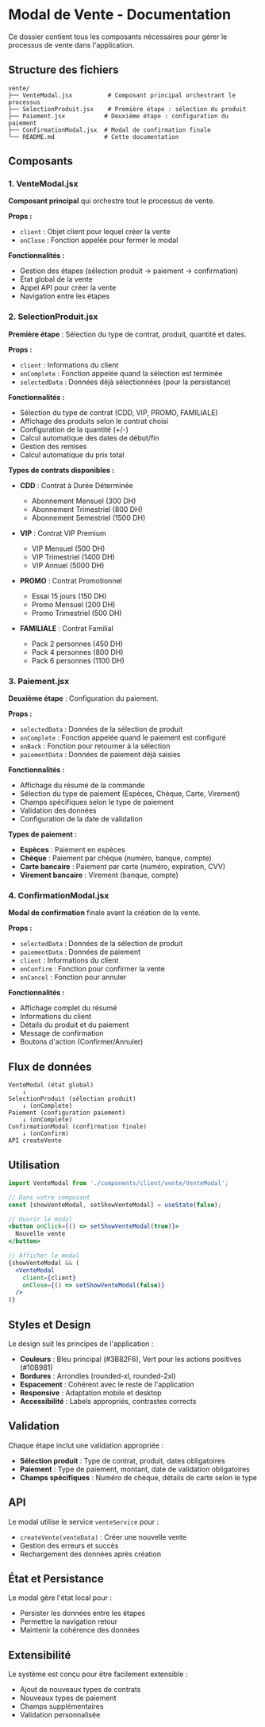 # Modal de Vente - Documentation

Ce dossier contient tous les composants nécessaires pour gérer le processus de vente dans l'application.

## Structure des fichiers

```
vente/
├── VenteModal.jsx          # Composant principal orchestrant le processus
├── SelectionProduit.jsx    # Première étape : sélection du produit
├── Paiement.jsx           # Deuxième étape : configuration du paiement
├── ConfirmationModal.jsx  # Modal de confirmation finale
└── README.md              # Cette documentation
```

## Composants

### 1. VenteModal.jsx
**Composant principal** qui orchestre tout le processus de vente.

**Props :**
- `client` : Objet client pour lequel créer la vente
- `onClose` : Fonction appelée pour fermer le modal

**Fonctionnalités :**
- Gestion des étapes (sélection produit → paiement → confirmation)
- État global de la vente
- Appel API pour créer la vente
- Navigation entre les étapes

### 2. SelectionProduit.jsx
**Première étape** : Sélection du type de contrat, produit, quantité et dates.

**Props :**
- `client` : Informations du client
- `onComplete` : Fonction appelée quand la sélection est terminée
- `selectedData` : Données déjà sélectionnées (pour la persistance)

**Fonctionnalités :**
- Sélection du type de contrat (CDD, VIP, PROMO, FAMILIALE)
- Affichage des produits selon le contrat choisi
- Configuration de la quantité (+/-)
- Calcul automatique des dates de début/fin
- Gestion des remises
- Calcul automatique du prix total

**Types de contrats disponibles :**
- **CDD** : Contrat à Durée Déterminée
  - Abonnement Mensuel (300 DH)
  - Abonnement Trimestriel (800 DH)
  - Abonnement Semestriel (1500 DH)

- **VIP** : Contrat VIP Premium
  - VIP Mensuel (500 DH)
  - VIP Trimestriel (1400 DH)
  - VIP Annuel (5000 DH)

- **PROMO** : Contrat Promotionnel
  - Essai 15 jours (150 DH)
  - Promo Mensuel (200 DH)
  - Promo Trimestriel (500 DH)

- **FAMILIALE** : Contrat Familial
  - Pack 2 personnes (450 DH)
  - Pack 4 personnes (800 DH)
  - Pack 6 personnes (1100 DH)

### 3. Paiement.jsx
**Deuxième étape** : Configuration du paiement.

**Props :**
- `selectedData` : Données de la sélection de produit
- `onComplete` : Fonction appelée quand le paiement est configuré
- `onBack` : Fonction pour retourner à la sélection
- `paiementData` : Données de paiement déjà saisies

**Fonctionnalités :**
- Affichage du résumé de la commande
- Sélection du type de paiement (Espèces, Chèque, Carte, Virement)
- Champs spécifiques selon le type de paiement
- Validation des données
- Configuration de la date de validation

**Types de paiement :**
- **Espèces** : Paiement en espèces
- **Chèque** : Paiement par chèque (numéro, banque, compte)
- **Carte bancaire** : Paiement par carte (numéro, expiration, CVV)
- **Virement bancaire** : Virement (banque, compte)

### 4. ConfirmationModal.jsx
**Modal de confirmation** finale avant la création de la vente.

**Props :**
- `selectedData` : Données de la sélection de produit
- `paiementData` : Données de paiement
- `client` : Informations du client
- `onConfirm` : Fonction pour confirmer la vente
- `onCancel` : Fonction pour annuler

**Fonctionnalités :**
- Affichage complet du résumé
- Informations du client
- Détails du produit et du paiement
- Message de confirmation
- Boutons d'action (Confirmer/Annuler)

## Flux de données

```
VenteModal (état global)
    ↓
SelectionProduit (sélection produit)
    ↓ (onComplete)
Paiement (configuration paiement)
    ↓ (onComplete)
ConfirmationModal (confirmation finale)
    ↓ (onConfirm)
API createVente
```

## Utilisation

```jsx
import VenteModal from './components/client/vente/VenteModal';

// Dans votre composant
const [showVenteModal, setShowVenteModal] = useState(false);

// Ouvrir le modal
<button onClick={() => setShowVenteModal(true)}>
  Nouvelle vente
</button>

// Afficher le modal
{showVenteModal && (
  <VenteModal
    client={client}
    onClose={() => setShowVenteModal(false)}
  />
)}
```

## Styles et Design

Le design suit les principes de l'application :
- **Couleurs** : Bleu principal (#3B82F6), Vert pour les actions positives (#10B981)
- **Bordures** : Arrondies (rounded-xl, rounded-2xl)
- **Espacement** : Cohérent avec le reste de l'application
- **Responsive** : Adaptation mobile et desktop
- **Accessibilité** : Labels appropriés, contrastes corrects

## Validation

Chaque étape inclut une validation appropriée :
- **Sélection produit** : Type de contrat, produit, dates obligatoires
- **Paiement** : Type de paiement, montant, date de validation obligatoires
- **Champs spécifiques** : Numéro de chèque, détails de carte selon le type

## API

Le modal utilise le service `venteService` pour :
- `createVente(venteData)` : Créer une nouvelle vente
- Gestion des erreurs et succès
- Rechargement des données après création

## État et Persistance

Le modal gère l'état local pour :
- Persister les données entre les étapes
- Permettre la navigation retour
- Maintenir la cohérence des données

## Extensibilité

Le système est conçu pour être facilement extensible :
- Ajout de nouveaux types de contrats
- Nouveaux types de paiement
- Champs supplémentaires
- Validation personnalisée 